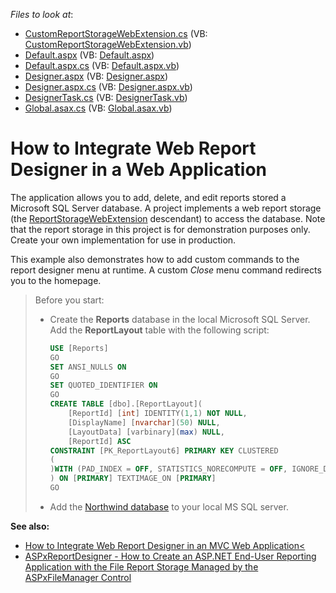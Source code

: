 <!-- default file list -->
*Files to look at*:

* [CustomReportStorageWebExtension.cs](./CS/SimpleWebReportCatalog/CustomReportStorageWebExtension.cs) (VB: [CustomReportStorageWebExtension.vb](./VB/SimpleWebReportCatalog/CustomReportStorageWebExtension.vb))
* [Default.aspx](./CS/SimpleWebReportCatalog/Default.aspx) (VB: [Default.aspx](./VB/SimpleWebReportCatalog/Default.aspx))
* [Default.aspx.cs](./CS/SimpleWebReportCatalog/Default.aspx.cs) (VB: [Default.aspx.vb](./VB/SimpleWebReportCatalog/Default.aspx.vb))
* [Designer.aspx](./CS/SimpleWebReportCatalog/Designer.aspx) (VB: [Designer.aspx](./VB/SimpleWebReportCatalog/Designer.aspx))
* [Designer.aspx.cs](./CS/SimpleWebReportCatalog/Designer.aspx.cs) (VB: [Designer.aspx.vb](./VB/SimpleWebReportCatalog/Designer.aspx.vb))
* [DesignerTask.cs](./CS/SimpleWebReportCatalog/DesignerTask.cs) (VB: [DesignerTask.vb](./VB/SimpleWebReportCatalog/DesignerTask.vb))
* [Global.asax.cs](./CS/SimpleWebReportCatalog/Global.asax.cs) (VB: [Global.asax.vb](./VB/SimpleWebReportCatalog/Global.asax.vb))
<!-- default file list end -->

# How to Integrate Web Report Designer in a Web Application

The application allows you to add, delete, and edit reports stored a Microsoft SQL Server database. A project implements a web report storage (the [ReportStorageWebExtension](https://docs.devexpress.com/XtraReports/DevExpress.XtraReports.Web.Extensions.ReportStorageWebExtension) descendant) to access the database. Note that the report storage in this project is for demonstration purposes only. Create your own implementation for use in production.

This example also demonstrates how to add custom commands to the report designer menu at runtime. A custom _Close_ menu command redirects you to the homepage.

> Before you start:
>- Create the **Reports** database in the local Microsoft SQL Server. Add the **ReportLayout** table with the following script:
>
>   ```SQL
>   USE [Reports]
>   GO
>   SET ANSI_NULLS ON
>   GO
>   SET QUOTED_IDENTIFIER ON
>   GO
>   CREATE TABLE [dbo].[ReportLayout](
>	    [ReportId] [int] IDENTITY(1,1) NOT NULL,
>	    [DisplayName] [nvarchar](50) NULL,
>	    [LayoutData] [varbinary](max) NULL,
>	    [ReportId] ASC
>   CONSTRAINT [PK_ReportLayout6] PRIMARY KEY CLUSTERED 
>   (
>   )WITH (PAD_INDEX = OFF, STATISTICS_NORECOMPUTE = OFF, IGNORE_DUP_KEY =  OFF, ALLOW_ROW_LOCKS = ON, ALLOW_PAGE_LOCKS = ON) ON [PRIMARY]
>   ) ON [PRIMARY] TEXTIMAGE_ON [PRIMARY]
>   GO
>   ```
>- Add the [Northwind database](https://github.com/microsoft/sql-server-samples/tree/master/samples/databases/northwind-pubs) to your local MS SQL server. 


**See also:**
* [How to Integrate Web Report Designer in an MVC Web Application<](https://www.devexpress.com/Support/Center/p/T190370)
* [ASPxReportDesigner - How to Create an ASP.NET End-User Reporting Application with the File Report Storage Managed by the ASPxFileManager Control](https://www.devexpress.com/Support/Center/p/T227679)


